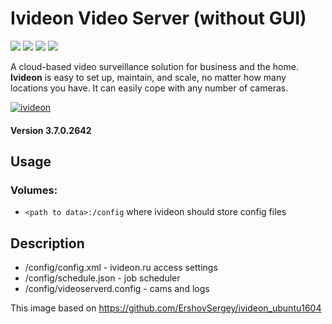 # Ivideon Video Server (without GUI)
[![](https://images.microbadger.com/badges/version/sisaenkov/ivideon-server.svg)](https://microbadger.com/images/sisaenkov/ivideon-server) [![](https://images.microbadger.com/badges/image/sisaenkov/ivideon-server.svg)](https://microbadger.com/images/sisaenkov/ivideon-server) ![](https://img.shields.io/docker/pulls/sisaenkov/ivideon-server.svg) ![](https://img.shields.io/docker/stars/sisaenkov/ivideon-server.svg)

A cloud-based video surveillance solution for business and the home. **Ivideon** is easy to set up, maintain, and scale, no matter how many locations you have. It can easily cope with any number of cameras.

[![ivideon](https://i1.wp.com/missiontech.com.au/wp-content/uploads/2017/08/Ivideon-Logo.png)](https://ivideon.com)
#### Version 3.7.0.2642

## Usage

### Volumes:

* `<path to data>:/config`
where ivideon should store config files

## Description

* /config/config.xml - ivideon.ru access settings
* /config/schedule.json - job scheduler
* /config/videoserverd.config - cams and logs

This image based on https://github.com/ErshovSergey/ivideon_ubuntu1604

